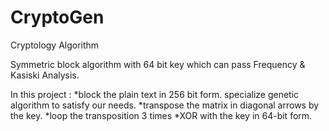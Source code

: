 # CryptoGen

Cryptology Algorithm

Symmetric block algorithm with 64 bit key which can pass Frequency & Kasiski Analysis. 

In this project :
*block the plain text in 256 bit form. 
specialize genetic algorithm to satisfy our needs.
*transpose the matrix in diagonal arrows by the key.
*loop the transposition 3 times
*XOR with the key in 64-bit form.
